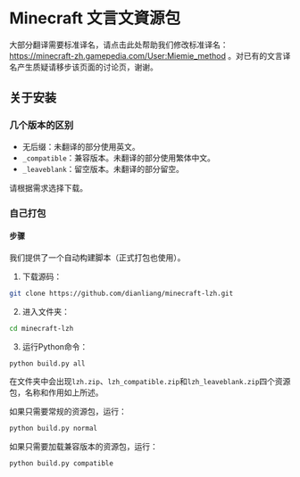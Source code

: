 # Minecraft 文言文資源包

大部分翻译需要标准译名，请点击此处帮助我们修改标准译名：https://minecraft-zh.gamepedia.com/User:Miemie_method 。对已有的文言译名产生质疑请移步该页面的讨论页，谢谢。

## 关于安装
### 几个版本的区别
- 无后缀：未翻译的部分使用英文。
- `_compatible`：兼容版本。未翻译的部分使用繁体中文。
- `_leaveblank`：留空版本。未翻译的部分留空。

请根据需求选择下载。
### 自己打包
#### 步骤
我们提供了一个自动构建脚本（正式打包也使用）。
1. 下载源码：
``` bash
git clone https://github.com/dianliang/minecraft-lzh.git
```
2. 进入文件夹：
``` bash
cd minecraft-lzh
```
3. 运行Python命令：
``` bash
python build.py all
```
在文件夹中会出现`lzh.zip`、`lzh_compatible.zip`和`lzh_leaveblank.zip`四个资源包，名称和作用如上所述。

如果只需要常规的资源包，运行：
``` bash
python build.py normal
```
如果只需要加载兼容版本的资源包，运行：
``` bash
python build.py compatible
```
